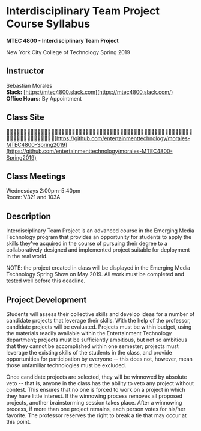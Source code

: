 # Interdisciplinary Team Project<br/>Course Syllabus

**MTEC 4800 - Interdisciplinary Team Project**

New York City College of Technology Spring 2019

## Instructor

Sebastian Morales<br/>
**Slack:** [https://mtec4800.slack.com](https://mtec4800.slack.com/)<br/>
**Office Hours:** By Appointment<br/>

## Class Site

􏰌􏰆􏰆􏰒􏰎􏰠􏰡􏰡􏰔􏰄􏰆􏰌􏰓􏰂􏰢􏰅􏰇􏰑􏰡􏰖􏰈􏰆􏰖􏰃􏰆􏰁􏰄􏰈􏰑􏰖􏰈􏰆􏰆􏰖􏰅􏰌􏰈􏰇􏰏􏰇􏰔􏰍􏰡􏰣􏰁􏰃􏰏􏰖􏰤􏰥􏰚􏰣􏰐􏰜􏰜􏰦􏰝􏰤􏰛􏰒􏰃􏰄􏰈􏰔􏰜􏰝􏰞􏰟[https://github.com/entertainmenttechnology/morales-MTEC4800-Spring2019](https://github.com/entertainmenttechnology/morales-MTEC4800-Spring2019)

## Class Meetings

Wednesdays 2:00pm-5:40pm<br/>Room: V321 and 103A

## Description

Interdisciplinary Team Project is an advanced course in the Emerging Media Technology program that provides an opportunity for students to apply the skills they've acquired in the course of pursuing their degree to a collaboratively designed and implemented project suitable for deployment in the real world.

NOTE: the project created in class will be displayed in the Emerging Media Technology Spring Show on May 2019. All work must be completed and tested well before this deadline.

## **Project Development**

Students will assess their collective skills and develop ideas for a number of candidate projects that leverage their skills. With the help of the professor, candidate projects will be evaluated.
Projects must be within budget, using the materials readily available within the Entertainment
Technology department; projects must be sufficiently ambitious, but not so ambitious that they cannot be accomplished within one semester; projects must leverage the existing skills of the students in the class, and provide opportunities for participation by everyone -- this does not, however, mean those unfamiliar technologies must be excluded.

Once candidate projects are selected, they will be winnowed by absolute veto -- that is, anyone in the class has the ability to veto any project without contest. This ensures that no one is forced to work on a project in which they have little interest. If the winnowing process removes all proposed projects, another brainstorming session takes place. After a winnowing process, if more than one project remains, each person votes for his/her favorite. The professor reserves the right to break a tie that may occur at this point.
